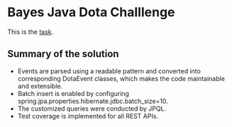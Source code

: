 # Bayes Java Dota Challlenge

This is the [task](TASK.md).

## Summary of the solution
* Events are parsed using a readable pattern and converted into corresponding DotaEvent classes, which makes the code maintainable and extensible.
* Batch insert is enabled by configuring spring.jpa.properties.hibernate.jdbc.batch_size=10.
* The customized queries were conducted by JPQL. 
* Test coverage is implemented for all REST APIs.
